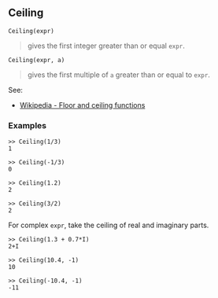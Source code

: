 ## Ceiling

```
Ceiling(expr)
```

> gives the first integer greater than or equal `expr`. 

```
Ceiling(expr, a)
```

> gives the first multiple of `a` greater than or equal to `expr`. 


See:  
* [Wikipedia - Floor and ceiling functions](https://en.wikipedia.org/wiki/Floor_and_ceiling_functions)


### Examples

```
>> Ceiling(1/3)
1
 
>> Ceiling(-1/3)
0

>> Ceiling(1.2)    
2    
 
>> Ceiling(3/2)    
2    
```

For complex `expr`, take the ceiling of real and imaginary parts.   
``` 
>> Ceiling(1.3 + 0.7*I)    
2+I    

>> Ceiling(10.4, -1)    
10    
  
>> Ceiling(-10.4, -1)    
-11
```
